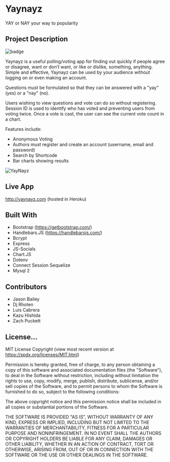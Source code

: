 # Yaynayz
YAY or NAY your way to popularity

## Project Description
![badge](https://img.shields.io/badge/license-MIT-blue)

Yaynayz is a useful polling/voting app for finding out quickly if people agree or disagree, want or don’t want, or like or dislike, something, anything. Simple and effective, Yaynayz can be used by your audience without logging on or even making an account.

Questions must be formulated so that they can be answered with a "yay" (yes) or a "nay" (no).

Users wishing to view questions and vote can do so without registering. Session ID is used to identify who has voted and preventing users from voting twice. Once a vote is cast, the user can see the current vote count in a chart.

Features include:
- Anonymous Voting
- Authors must register and create an account (username, email and password)
- Search by Shortcode
- Bar charts showing results

![YayNayz](https://user-images.githubusercontent.com/54341829/120085854-23556a00-c0a1-11eb-940a-907999d161a7.gif)


## Live App
http://yaynayz.com (hosted in Heroku)

## Built With
* Bootstrap  (https://getbootstrap.com/)
* Handlebars.JS (https://handlebarsjs.com/)
* Bcrypt
* Express
* JS-Socials
* Chart.JS
* Dotenv
* Connect Session Sequelize
* Mysql 2

## Contributors
* Jason Bailey
* Dj Rhoten 
* Luis Cabrera
* Kazu Hishida
* Zach Puckett

## License...
MIT License Copyright
(view most recent version at https://spdx.org/licenses/MIT.html)

Permission is hereby granted, free of charge, to any person obtaining a copy 
of this software and associated documentation files (the "Software"), to deal 
in the Software without restriction, including without limitation the rights 
to use, copy, modify, merge, publish, distribute, sublicense, and/or sell 
copies of the Software, and to permit persons to whom the Software is 
furnished to do so, subject to the following conditions:

The above copyright notice and this permission notice shall be included in all 
copies or substantial portions of the Software.

THE SOFTWARE IS PROVIDED "AS IS", WITHOUT WARRANTY OF ANY KIND, EXPRESS OR 
IMPLIED, INCLUDING BUT NOT LIMITED TO THE WARRANTIES OF MERCHANTABILITY, 
FITNESS FOR A PARTICULAR PURPOSE AND NONINFRINGEMENT. IN NO EVENT SHALL THE 
AUTHORS OR COPYRIGHT HOLDERS BE LIABLE FOR ANY CLAIM, DAMAGES OR OTHER 
LIABILITY, WHETHER IN AN ACTION OF CONTRACT, TORT OR OTHERWISE, ARISING FROM, 
OUT OF OR IN CONNECTION WITH THE SOFTWARE OR THE USE OR OTHER DEALINGS IN THE 
SOFTWARE.
